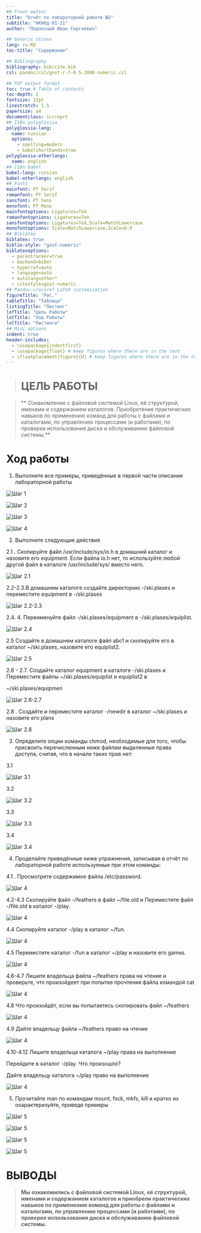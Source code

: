 ```yaml
---
## Front matter
title: "Отчёт по лабораторной работе №5"
subtitle: "НКНбд-01-21"
author: "Подлесный Иван Сергеевич"

## Generic otions
lang: ru-RU
toc-title: "Содержание"

## Bibliography
bibliography: bib/cite.bib
csl: pandoc/csl/gost-r-7-0-5-2008-numeric.csl

## Pdf output format
toc: true # Table of contents
toc-depth: 2
fontsize: 12pt
linestretch: 1.5
papersize: a4
documentclass: scrreprt
## I18n polyglossia
polyglossia-lang:
  name: russian
  options:
	- spelling=modern
	- babelshorthands=true
polyglossia-otherlangs:
  name: english
## I18n babel
babel-lang: russian
babel-otherlangs: english
## Fonts
mainfont: PT Serif
romanfont: PT Serif
sansfont: PT Sans
monofont: PT Mono
mainfontoptions: Ligatures=TeX
romanfontoptions: Ligatures=TeX
sansfontoptions: Ligatures=TeX,Scale=MatchLowercase
monofontoptions: Scale=MatchLowercase,Scale=0.9
## Biblatex
biblatex: true
biblio-style: "gost-numeric"
biblatexoptions:
  - parentracker=true
  - backend=biber
  - hyperref=auto
  - language=auto
  - autolang=other*
  - citestyle=gost-numeric
## Pandoc-crossref LaTeX customization
figureTitle: "Рис."
tableTitle: "Таблица"
listingTitle: "Листинг"
lofTitle: "Цель Работы"
lotTitle: "Ход Работы"
lolTitle: "Листинги"
## Misc options
indent: true
header-includes:
  - \usepackage{indentfirst}
  - \usepackage{float} # keep figures where there are in the text
  - \floatplacement{figure}{H} # keep figures where there are in the text
---
```




># ЦЕЛЬ РАБОТЫ

>** Ознакомление с файловой системой Linux, её структурой, именами и содержанием
каталогов. Приобретение практических навыков по применению команд для работы
с файлами и каталогами, по управлению процессами (и работами), по проверке использования диска и обслуживанию файловой системы.**

# Ход работы

 1. Выполните все примеры, приведённые в первой части описания лабораторной работы

 ![Шаг 1](ex1.jpg)

 ![Шаг 2](ex2.jpg)

 ![Шаг 3](ex3.jpg)

 ![Шаг 4](ex4.jpg)

2. Выполните следующие действия

 2.1 . Скопируйте файл /usr/include/sys/io.h в домашний каталог и назовите его
equipment. Если файла io.h нет, то используйте любой другой файл в каталоге
/usr/include/sys/ вместо него.
   
![Шаг 2.1](2.1.jpg)

 2.2-2.3.В домашнем каталоге создайте директорию -/ski.plases и переместите equipment в -/ski.plases

![Шаг 2.2-2.3](2.2-2.3.jpg)


 2.4. 4. Переименуйте файл -/ski.plases/equipment в -/ski.plases/equiplist.
  
![Шаг 2.4](2.4.jpg)


 2.5  Создайте в домашнем каталоге файл abc1 и скопируйте его в каталог
~/ski.plases, назовите его equiplist2.
  
![Шаг 2.5](2.5.jpg)


 2.6 - 2.7. Создайте каталог equipment в каталоге -/ski.plases и Переместите файлы ~/ski.plases/equiplist и equiplist2 в 

~/ski.plases/equipmen
  
![Шаг 2.6-2.7](2.6-2.7.jpg)


 2.8 . Создайте и переместите каталог -/newdir в каталог ~/ski.plases и назовите
его plans
  
![Шаг 2.8](2.8.jpg)

3. Определите опции команды chmod, необходимые для того, чтобы присвоить перечисленным ниже файлам выделенные права доступа, считая, что в начале таких прав нет:
   
 3.1
   
![Шаг 3.1](3.1.jpg)

 3.2
  
![Шаг 3.2](3.2.jpg)

 3.3 

![Шаг 3.3](3.3.jpg)

 3.4
      
![Шаг 3.4](3.4.jpg)



4. Проделайте приведённые ниже упражнения, записывая в отчёт по лабораторной
работе используемые при этом команды:

 4.1 . Просмотрите содержимое файла /etc/password.

 ![Шаг 4](4.1.jpg)

 4.2-4.3 Скопируйте файл -/feathers в файл ~/file.old и Переместите файл -/file.old в каталог -/play.

 ![Шаг 4](4.2-4.3.jpg)

 4.4 Скопируйте каталог -/play в каталог ~/fun.

 ![Шаг 4](4.4.jpg)

4.5 Переместите каталог -/fun в каталог ~/play и назовите его games.

 ![Шаг 4](4.5.jpg)

 4.6-4.7 Лишите владельца файла ~/feathers права на чтение и проверьте, что произойдеет при попытке прочтения файла командой cat

 ![Шаг 4](4.6-4.7.jpg)

4.8  Что произойдёт, если вы попытаетесь скопировать файл ~/feathers

 ![Шаг 4](4.8.jpg)

 4.9 Дайте владельцу файла ~/feathers право на чтение

 ![Шаг 4](4.9.jpg)

4.10-4.12 Лишите владельца каталога ~/play права на выполнение

Перейдите в каталог -/play. Что произошло? 

Дайте владельцу каталога ~/play право на выполнение

 ![Шаг 4](4.10-4.12.jpg)

 5. Прочитайте man по командам mount, fsck, mkfs, kill и кратко их охарактеризуйте,
приведя примеры

![Шаг 5](5.1.jpg)

![Шаг 5](5.2.jpg)

![Шаг 5](5.3.jpg)

![Шаг 5](5.4.jpg)

# ВЫВОДЫ

>**Мы ознакомились с файловой системой Linux, её структурой, именами и содержанием
каталогов и приобрели практических навыков по применению команд для работы
с файлами и каталогами, по управлению процессами (и работами), по проверке использования диска и обслуживанию файловой системы.**
